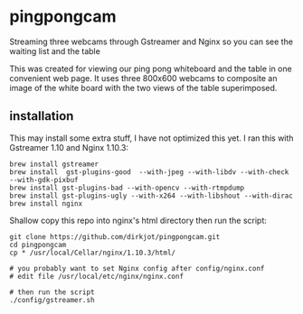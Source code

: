 # pingpongcam
Streaming three webcams through Gstreamer and Nginx so you can see the waiting list and the table


This was created for viewing our ping pong whiteboard and the table in one convenient web page.  It uses three
800x600 webcams to composite an image of the white board with the two views of the table superimposed.  

## installation

This may install some extra stuff, I have not optimized this yet.  I ran this with Gstreamer 1.10 and Nginx 1.10.3:

```
brew install gstreamer
brew install  gst-plugins-good  --with-jpeg --with-libdv --with-check --with-gdk-pixbuf
brew install gst-plugins-bad --with-opencv --with-rtmpdump
brew install gst-plugins-ugly --with-x264 --with-libshout --with-dirac 
brew install nginx
```

Shallow copy this repo into nginx's html directory then run the script:
```
git clone https://github.com/dirkjot/pingpongcam.git  
cd pingpongcam
cp * /usr/local/Cellar/nginx/1.10.3/html/

# you probably want to set Nginx config after config/nginx.conf
# edit file /usr/local/etc/nginx/nginx.conf

# then run the script
./config/gstreamer.sh

```
